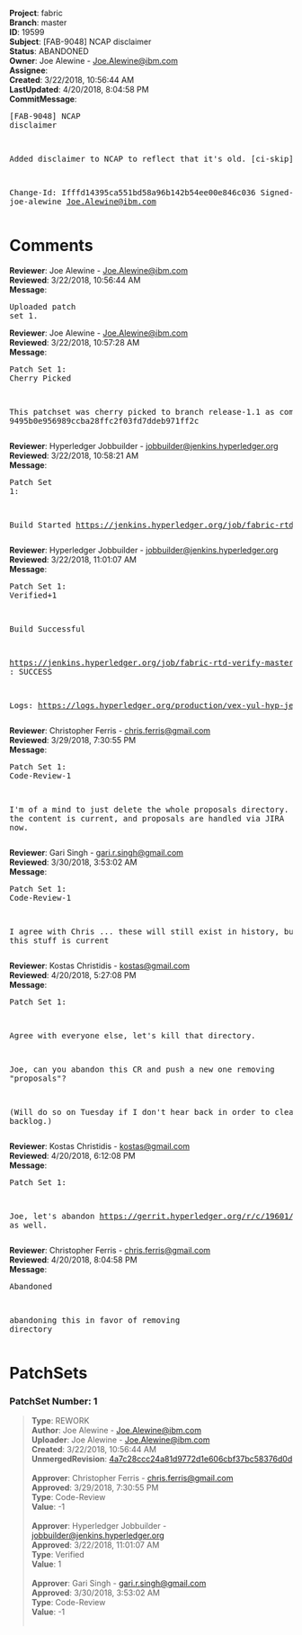 <strong>Project</strong>: fabric<br><strong>Branch</strong>: master<br><strong>ID</strong>: 19599<br><strong>Subject</strong>: [FAB-9048] NCAP disclaimer<br><strong>Status</strong>: ABANDONED<br><strong>Owner</strong>: Joe Alewine - Joe.Alewine@ibm.com<br><strong>Assignee</strong>:<br><strong>Created</strong>: 3/22/2018, 10:56:44 AM<br><strong>LastUpdated</strong>: 4/20/2018, 8:04:58 PM<br><strong>CommitMessage</strong>:<br><pre>[FAB-9048] NCAP disclaimer

Added disclaimer to NCAP to reflect that it's old.
[ci-skip]

Change-Id: Ifffd14395ca551bd58a96b142b54ee00e846c036
Signed-off-by: joe-alewine <Joe.Alewine@ibm.com>
</pre><h1>Comments</h1><strong>Reviewer</strong>: Joe Alewine - Joe.Alewine@ibm.com<br><strong>Reviewed</strong>: 3/22/2018, 10:56:44 AM<br><strong>Message</strong>: <pre>Uploaded patch set 1.</pre><strong>Reviewer</strong>: Joe Alewine - Joe.Alewine@ibm.com<br><strong>Reviewed</strong>: 3/22/2018, 10:57:28 AM<br><strong>Message</strong>: <pre>Patch Set 1: Cherry Picked

This patchset was cherry picked to branch release-1.1 as commit 9495b0e956989ccba28ffc2f03fd7ddeb971ff2c</pre><strong>Reviewer</strong>: Hyperledger Jobbuilder - jobbuilder@jenkins.hyperledger.org<br><strong>Reviewed</strong>: 3/22/2018, 10:58:21 AM<br><strong>Message</strong>: <pre>Patch Set 1:

Build Started https://jenkins.hyperledger.org/job/fabric-rtd-verify-master/390/</pre><strong>Reviewer</strong>: Hyperledger Jobbuilder - jobbuilder@jenkins.hyperledger.org<br><strong>Reviewed</strong>: 3/22/2018, 11:01:07 AM<br><strong>Message</strong>: <pre>Patch Set 1: Verified+1

Build Successful 

https://jenkins.hyperledger.org/job/fabric-rtd-verify-master/390/ : SUCCESS

Logs: https://logs.hyperledger.org/production/vex-yul-hyp-jenkins-3/fabric-rtd-verify-master/390</pre><strong>Reviewer</strong>: Christopher Ferris - chris.ferris@gmail.com<br><strong>Reviewed</strong>: 3/29/2018, 7:30:55 PM<br><strong>Message</strong>: <pre>Patch Set 1: Code-Review-1

I'm of a mind to just delete the whole proposals directory. None of the content is current, and proposals are handled via JIRA now.</pre><strong>Reviewer</strong>: Gari Singh - gari.r.singh@gmail.com<br><strong>Reviewed</strong>: 3/30/2018, 3:53:02 AM<br><strong>Message</strong>: <pre>Patch Set 1: Code-Review-1

I agree with Chris ... these will still exist in history, but none of this stuff is current</pre><strong>Reviewer</strong>: Kostas Christidis - kostas@gmail.com<br><strong>Reviewed</strong>: 4/20/2018, 5:27:08 PM<br><strong>Message</strong>: <pre>Patch Set 1:

Agree with everyone else, let's kill that directory.

Joe, can you abandon this CR and push a new one removing "proposals"?

(Will do so on Tuesday if I don't hear back in order to clear the backlog.)</pre><strong>Reviewer</strong>: Kostas Christidis - kostas@gmail.com<br><strong>Reviewed</strong>: 4/20/2018, 6:12:08 PM<br><strong>Message</strong>: <pre>Patch Set 1:

Joe, let's abandon https://gerrit.hyperledger.org/r/c/19601/ as well.</pre><strong>Reviewer</strong>: Christopher Ferris - chris.ferris@gmail.com<br><strong>Reviewed</strong>: 4/20/2018, 8:04:58 PM<br><strong>Message</strong>: <pre>Abandoned

abandoning this in favor of removing directory</pre><h1>PatchSets</h1><h3>PatchSet Number: 1</h3><blockquote><strong>Type</strong>: REWORK<br><strong>Author</strong>: Joe Alewine - Joe.Alewine@ibm.com<br><strong>Uploader</strong>: Joe Alewine - Joe.Alewine@ibm.com<br><strong>Created</strong>: 3/22/2018, 10:56:44 AM<br><strong>UnmergedRevision</strong>: [4a7c28ccc24a81d9772d1e606cbf37bc58376d0d](https://github.com/hyperledger-gerrit-archive/fabric/commit/4a7c28ccc24a81d9772d1e606cbf37bc58376d0d)<br><br><strong>Approver</strong>: Christopher Ferris - chris.ferris@gmail.com<br><strong>Approved</strong>: 3/29/2018, 7:30:55 PM<br><strong>Type</strong>: Code-Review<br><strong>Value</strong>: -1<br><br><strong>Approver</strong>: Hyperledger Jobbuilder - jobbuilder@jenkins.hyperledger.org<br><strong>Approved</strong>: 3/22/2018, 11:01:07 AM<br><strong>Type</strong>: Verified<br><strong>Value</strong>: 1<br><br><strong>Approver</strong>: Gari Singh - gari.r.singh@gmail.com<br><strong>Approved</strong>: 3/30/2018, 3:53:02 AM<br><strong>Type</strong>: Code-Review<br><strong>Value</strong>: -1<br><br></blockquote>